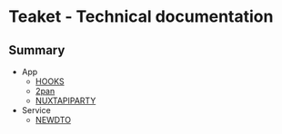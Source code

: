 # Teaket - Technical documentation
## Summary

- App
  - [HOOKS](https://libertech-fr.github.io/teaket/app/HOOKS)
  - [2pan](https://libertech-fr.github.io/teaket/app/2pan)
  - [NUXTAPIPARTY](https://libertech-fr.github.io/teaket/app/NUXTAPIPARTY)
- Service
  - [NEWDTO](https://libertech-fr.github.io/teaket/service/NEWDTO)
